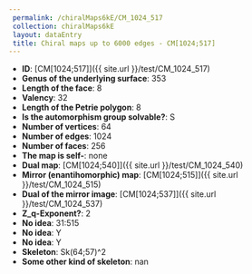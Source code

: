 ```yaml
--- 
 permalink: /chiralMaps6kE/CM_1024_517 
 collection: chiralMaps6kE
 layout: dataEntry
 title: Chiral maps up to 6000 edges - CM[1024;517]
---
```


- **ID**: [CM[1024;517]]({{ site.url }}/test/CM_1024_517)
- **Genus of the underlying surface**: 353
- **Length of the face**: 8
- **Valency**: 32
- **Length of the Petrie polygon**: 8
- **Is the automorphism group solvable?**: S
- **Number of vertices**: 64
- **Number of edges**: 1024
- **Number of faces**: 256
- **The map is self-**: none
- **Dual map**: [CM[1024;540]]({{ site.url }}/test/CM_1024_540)
- **Mirror (enantihomorphic) map**: [CM[1024;515]]({{ site.url }}/test/CM_1024_515)
- **Dual of the mirror image**: [CM[1024;537]]({{ site.url }}/test/CM_1024_537)
- **Z_q-Exponent?**: 2
- **No idea**:  31:515
- **No idea**: Y
- **No idea**: Y
- **Skeleton**: Sk(64;57)^2
- **Some other kind of skeleton**: nan
